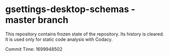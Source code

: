 # gsettings-desktop-schemas - master branch

This repository contains frozen state of the repository.
Its history is cleared. It is used only for static code
analysis with Codacy.

Commit Time: 1699948502